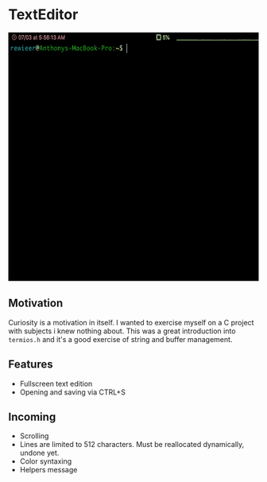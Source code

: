 # TextEditor

<p align="center">
    <img src="/.github/images/example.gif" height="500" />
</p>

## Motivation
Curiosity is a motivation in itself. I wanted to exercise myself on a C project with subjects
i knew nothing about. This was a great introduction into `termios.h` and it's a good exercise
of string and buffer management.

## Features
- Fullscreen text edition
- Opening and saving via CTRL+S

## Incoming
- Scrolling
- Lines are limited to 512 characters. Must be reallocated dynamically, undone yet.
- Color syntaxing
- Helpers message
